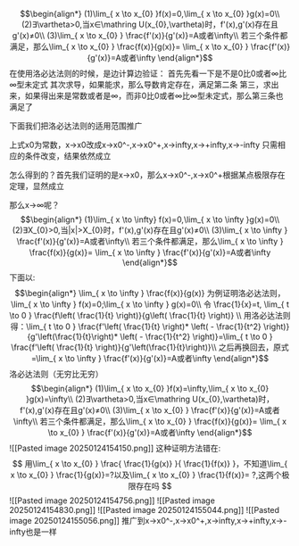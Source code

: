 
$$\begin{align*}
(1)\lim_{ x \to x_{0} }f(x)=0,\lim_{ x \to x_{0} }g(x)=0\\
(2)∃\vartheta>0,当x∈\mathring U(x_{0},\vartheta)时，f'(x),g'(x)存在且g'(x)≠0\\
(3)\lim_{ x \to x_{0} } \frac{f'(x)}{g'(x)}=A或者\infty\\
若三个条件都满足，那么\lim_{ x \to x_{0} } \frac{f(x)}{g(x)}= \lim_{ x \to x_{0} } \frac{f'(x)}{g'(x)}=A或者\infty  
\end{align*}$$
在使用洛必达法则的时候，是边计算边验证：
首先先看一下是不是0比0或者∞比∞型未定式
其次求导，如果能求，那么导数肯定存在，满足第二条
第三，求出来，如果得出来是常数或者是∞，而非0比0或者∞比∞型未定式，那么第三条也满足了

下面我们把洛必达法则的适用范围推广

上式x0为常数，x->x0改成x->x0^-,x->x0^+,x->infty,x->+infty,x->-infty
只需相应的条件改变，结果依然成立

怎么得到的？首先我们证明的是x->x0，那么x->x0^-,x->x0^+根据某点极限存在定理，显然成立

那么x->∞呢？
$$\begin{align*}
(1)\lim_{ x \to \infty} f(x)=0,\lim_{ x \to \infty }g(x)=0\\
(2)∃X_{0}>0,当|x|>X_{0}时，f'(x),g'(x)存在且g'(x)≠0\\
(3)\lim_{ x \to \infty } \frac{f'(x)}{g'(x)}=A或者\infty\\
若三个条件都满足，那么\lim_{ x \to \infty } \frac{f(x)}{g(x)}= \lim_{ x \to \infty } \frac{f'(x)}{g'(x)}=A或者\infty  
\end{align*}$$
下面以:
$$\begin{align*}
\lim_{ x \to \infty } \frac{f(x)}{g(x)} 为例证明洛必达法则，\lim_{ x \to \infty } f(x)=0;\lim_{ x \to \infty } g(x)=0\\
令 \frac{1}{x}=t, \lim_{ t \to 0 } \frac{f\left(  \frac{1}{t}  \right)}{g\left(  \frac{1}{t}  \right)} \\
用洛必达法则得：\lim_{ t \to 0 } \frac{f'\left( \frac{1}{t} \right)* \left( - \frac{1}{t^2}  \right)}{g'\left(\frac{1}{t}\right)* \left( - \frac{1}{t^2} \right)}=\lim_{ t \to 0 } \frac{f'\left( \frac{1}{t} \right)}{g'\left(\frac{1}{t}\right)}\\
之后再换回去，原式=\lim_{ x \to \infty } \frac{f'(x)}{g'(x)}=A或者\infty
\end{align*}$$
洛必达法则（无穷比无穷）
$$\begin{align*}
(1)\lim_{ x \to x_{0} }f(x)=\infty,\lim_{ x \to x_{0} }g(x)=\infty\\
(2)∃\vartheta>0,当x∈\mathring U(x_{0},\vartheta)时，f'(x),g'(x)存在且g'(x)≠0\\
(3)\lim_{ x \to x_{0} } \frac{f'(x)}{g'(x)}=A或者\infty\\
若三个条件都满足，那么\lim_{ x \to x_{0} } \frac{f(x)}{g(x)}= \lim_{ x \to x_{0} } \frac{f'(x)}{g'(x)}=A或者\infty  
\end{align*}$$
![[Pasted image 20250124154150.png]]
这种证明方法错在:$$ 用\lim_{ x \to x_{0} } \frac{ \frac{1}{g(x)} }{ \frac{1}{f(x)} }，不知道\lim_{ x \to x_{0} } \frac{1}{g(x)}=?以及\lim_{ x \to x_{0} } \frac{1}{f(x)}= ?,这两个极限存在吗   $$
![[Pasted image 20250124154756.png]]
![[Pasted image 20250124154830.png]]
![[Pasted image 20250124155044.png]]
![[Pasted image 20250124155056.png]]
推广到x->x0^-,x->x0^+,x->infty,x->+infty,x->-infty也是一样